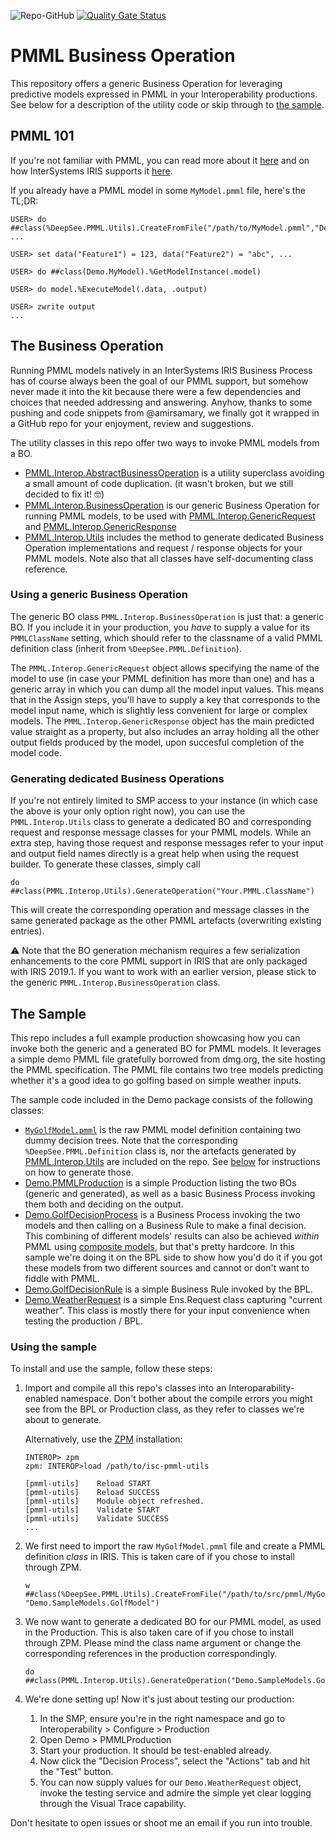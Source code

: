 ![Repo-GitHub](https://img.shields.io/badge/dynamic/xml?color=blue&label=ZPM%20version&version&prefix=v&query=%2F%2FVersion&url=https%3A%2F%2Fraw.githubusercontent.com%2Fbdeboe%2Fisc-pmml-utils%2Fmaster%2Fmodule.xml)
[![Quality Gate Status](https://community.objectscriptquality.com/api/project_badges/measure?project=intersystems_iris_community%2Fisc-pmml-utils&metric=alert_status)](https://community.objectscriptquality.com/dashboard?id=intersystems_iris_community%2Fisc-pmml-utils)


# PMML Business Operation

This repository offers a generic Business Operation for leveraging predictive models expressed in PMML in your Interoperability productions. See below for a description of the utility code or skip through to [the sample](#the-sample). 

## PMML 101

If you're not familiar with PMML, you can read more about it [here](http://dmg.org/pmml/v4-3/GeneralStructure.html) and on how InterSystems IRIS supports it [here](https://docs.intersystems.com/irislatest/csp/docbook/DocBook.UI.Page.cls?KEY=APMML). 

If you already have a PMML model in some `MyModel.pmml` file, here's the TL;DR:

```ObjectScript
USER> do ##class(%DeepSee.PMML.Utils).CreateFromFile("/path/to/MyModel.pmml","Demo.MyModel")
...

USER> set data("Feature1") = 123, data("Feature2") = "abc", ...

USER> do ##class(Demo.MyModel).%GetModelInstance(.model)

USER> do model.%ExecuteModel(.data, .output)

USER> zwrite output
...
```


## The Business Operation

Running PMML models natively in an InterSystems IRIS Business Process has of course always been the goal of our PMML support, but somehow never made it into the kit because there were a few dependencies and choices that needed addressing and answering. Anyhow, thanks to some pushing and code snippets from @amirsamary, we finally got it wrapped in a GitHub repo for your enjoyment, review and suggestions.

The utility classes in this repo offer two ways to invoke PMML models from a BO.
- [PMML.Interop.AbstractBusinessOperation](./src/cls/PMML/Interop/AbstractBusinessOperation.cls) is a utility superclass avoiding a small amount of code duplication. (it wasn't broken, but we still decided to fix it! :nerd_face:)
- [PMML.Interop.BusinessOperation](./src/cls/PMML/Interop/BusinessOperation.cls) is our generic Business Operation for running PMML models, to be used with [PMML.Interop.GenericRequest](./src/cls/PMML/Interop/GenericRequest.cls) and [PMML.Interop.GenericResponse](./src/cls/PMML/Interop/GenericResponse.cls)
- [PMML.Interop.Utils](./src/cls/PMML/Interop/Utils.cls) includes the method to generate dedicated Business Operation implementations and request / response objects for your PMML models.
Note also that all classes have self-documenting class reference.

### Using a generic Business Operation

The generic BO class `PMML.Interop.BusinessOperation` is just that: a generic BO. If you include it in your production, you *have* to supply a value for its `PMMLClassName` setting, which should refer to the classname of a valid PMML definition class (inherit from `%DeepSee.PMML.Definition`).

The `PMML.Interop.GenericRequest` object allows specifying the name of the model to use (in case your PMML definition has more than one) and has a generic array in which you can dump all the model input values. This means that in the Assign steps, you'll have to supply a key that corresponds to the model input name, which is slightly less convenient for large or complex models. The `PMML.Interop.GenericResponse` object has the main predicted value straight as a property, but also includes an array holding all the other output fields produced by the model, upon succesful completion of the model code.

### Generating dedicated Business Operations

If you're not entirely limited to SMP access to your instance (in which case the above is your only option right now), you can use the `PMML.Interop.Utils` class to generate a dedicated BO and corresponding request and response message classes for your PMML models. While an extra step, having those request and response messages refer to your input and output field names directly is a great help when using the request builder. To generate these classes, simply call
   ```ObjectScript
   do ##class(PMML.Interop.Utils).GenerateOperation("Your.PMML.ClassName")
   ```
This will create the corresponding operation and message classes in the same generated package as the other PMML artefacts (overwriting existing entries).

:warning: Note that the BO generation mechanism requires a few serialization enhancements to the core PMML support in IRIS that are only packaged with IRIS 2019.1. If you want to work with an earlier version, please stick to the generic `PMML.Interop.BusinessOperation` class.


## The Sample

This repo includes a full example production showcasing how you can invoke both the generic and a generated BO for PMML models. It leverages a simple demo PMML file gratefully borrowed from dmg.org, the site hosting the PMML specification. The PMML file contains two tree models predicting whether it's a good idea to go golfing based on simple weather inputs. 

The sample code included in the Demo package consists of the following classes:
- [`MyGolfModel.pmml`](./src/pmml/MyGolfModel.pmml) is the raw PMML model definition containing two dummy decision trees. Note that the corresponding `%DeepSee.PMML.Definition` class is, nor the artefacts generated by [PMML.Interop.Utils](./src/cls/PMML/Interop/Utils.cls) are included on the repo. See [below](#using-the-sample) for instructions on how to generate those.
- [Demo.PMMLProduction](./src/cls/Demo/PMMLProduction.cls) is a simple Production listing the two BOs (generic and generated), as well as a basic Business Process invoking them both and deciding on the output. 
- [Demo.GolfDecisionProcess](./src/cls/Demo/GolfDecisionProcess.cls) is a Business Process invoking the two models and then calling on a Business Rule to make a final decision. This combining of different models' results can also be achieved _within_ PMML using [composite models](http://dmg.org/pmml/v4-3/MultipleModels.html), but that's pretty hardcore. In this sample we're doing it on the BPL side to show how you'd do it if you got these models from two different sources and cannot or don't want to fiddle with PMML.
- [Demo.GolfDecisionRule](./src/cls/Demo/GolfDecisionRule.cls) is a simple Business Rule invoked by the BPL.
- [Demo.WeatherRequest](./src/cls/Demo/WeatherRequest.cls) is a simple Ens.Request class capturing "current weather". This class is mostly there for your input convenience when testing the production / BPL.

### Using the sample

To install and use the sample, follow these steps:

1. Import and compile all this repo's classes into an Interoparability-enabled namespace. 
   Don't bother about the compile errors you might see from the BPL or Production class, as they refer to classes we're about to generate.

   Alternatively, use the [ZPM](https://github.com/intersystems-community/zpm) installation:

   ```ObjectScript
   INTEROP> zpm
   zpm: INTEROP>load /path/to/isc-pmml-utils
 
   [pmml-utils]    Reload START
   [pmml-utils]    Reload SUCCESS
   [pmml-utils]    Module object refreshed.
   [pmml-utils]    Validate START
   [pmml-utils]    Validate SUCCESS
   ...
   ```

2. We first need to import the raw `MyGolfModel.pmml` file and create a PMML definition _class_ in IRIS. This is taken care of if you chose to install through ZPM.
   ```ObjectScript
   w ##class(%DeepSee.PMML.Utils).CreateFromFile("/path/to/src/pmml/MyGolfModel.pmml", "Demo.SampleModels.GolfModel")
   ```

2. We now want to generate a dedicated BO for our PMML model, as used in the Production. This is also taken care of if you chose to install through ZPM. Please mind the class name argument or change the corresponding references in the production correspondingly.
   ```ObjectScript
   do ##class(PMML.Interop.Utils).GenerateOperation("Demo.SampleModels.GolfModel")
   ```

3. We're done setting up! Now it's just about testing our production:
    1. In the SMP, ensure you're in the right namespace and go to Interoperability > Configure > Production
    2. Open Demo > PMMLProduction
    3. Start your production. It should be test-enabled already.
    4. Now click the "Decision Process", select the "Actions" tab and hit the "Test" button.
    5. You can now supply values for our `Demo.WeatherRequest` object, invoke the testing service and admire the simple yet clear logging through the Visual Trace capability.
   
   
Don't hesitate to open issues or shoot me an email if you run into trouble.
